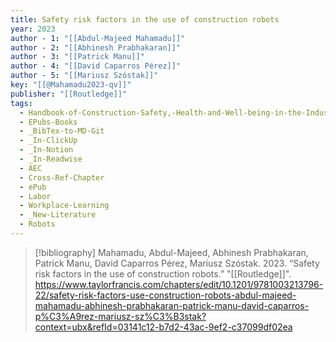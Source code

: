 ```yaml
---
title: Safety risk factors in the use of construction robots
year: 2023
author - 1: "[[Abdul-Majeed Mahamadu]]"
author - 2: "[[Abhinesh Prabhakaran]]"
author - 3: "[[Patrick Manu]]"
author - 4: "[[David Caparros Pérez]]"
author - 5: "[[Mariusz Szóstak]]"
key: "[[@Mahamadu2023-qv]]"
publisher: "[[Routledge]]"
tags:
  - Handbook-of-Construction-Safety,-Health-and-Well-being-in-the-Industry-4-Era
  - EPubs-Books
  - _BibTex-to-MD-Git
  - _In-ClickUp
  - _In-Notion
  - _In-Readwise
  - AEC
  - Cross-Ref-Chapter
  - ePub
  - Labor
  - Workplace-Learning
  - _New-Literature
  - Robots
---
```


> [!bibliography]
> Mahamadu, Abdul-Majeed, Abhinesh Prabhakaran, Patrick Manu, David Caparros Pérez, Mariusz Szóstak. 2023. “Safety risk factors in the use of construction robots.” "[[Routledge]]". https://www.taylorfrancis.com/chapters/edit/10.1201/9781003213796-22/safety-risk-factors-use-construction-robots-abdul-majeed-mahamadu-abhinesh-prabhakaran-patrick-manu-david-caparros-p%C3%A9rez-mariusz-sz%C3%B3stak?context=ubx&refId=03141c12-b7d2-43ac-9ef2-c37099df02ea